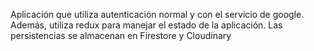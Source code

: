 Aplicación que utiliza autenticación normal y con el servicio de google. Además, utiliza redux para manejar el estado de la aplicación. Las persistencias se almacenan en Firestore y Cloudinary